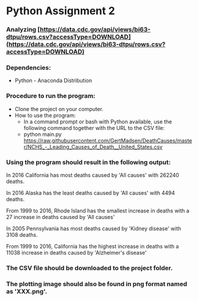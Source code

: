# Python Assignment 2
### Analyzing [https://data.cdc.gov/api/views/bi63-dtpu/rows.csv?accessType=DOWNLOAD](https://data.cdc.gov/api/views/bi63-dtpu/rows.csv?accessType=DOWNLOAD)


### Dependencies:
* Python - Anaconda Distribution 

### Procedure to run the program:
* Clone the project on your computer.
* How to use the program:
  * In a command prompt or bash with Python available, use the following command together with the URL to the CSV file:
  * python main.py https://raw.githubusercontent.com/GertMadsen/DeathCauses/master/NCHS_-_Leading_Causes_of_Death__United_States.csv
  
### Using the program should result in the following output:

In 2016 California has most deaths caused by 'All causes' with 262240 deaths.

In 2016 Alaska has the least deaths caused by 'All causes' with 4494 deaths.

From 1999 to 2016, Rhode Island has the smallest increase in deaths with a 27 increase in deaths caused by 'All causes'

In 2005 Pennsylvania has most deaths caused by 'Kidney disease' with 3108 deaths.

From 1999 to 2016, California has the highest increase in deaths with a 11038 increase in deaths caused by 'Alzheimer's disease'

### The CSV file should be downloaded to the project folder.
### The plotting image should also be found in png format named as 'XXX.png'.
